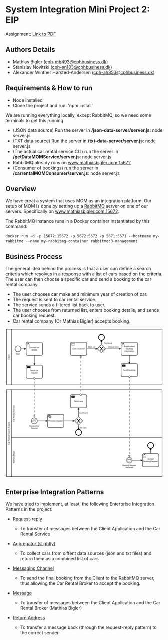 # System Integration Mini Project 2: EIP

Assignment: [Link to PDF](https://github.com/datsoftlyngby/soft2019fall-si/blob/master/docs/MiniProjects/GP2.pdf)

## Authors Details
- Mathias Bigler (cph-mb493@cphbusiness.dk)
- Stanislav Novitski (cph-sn183@cphbusiness.dk) 
- Alexander Winther Hørsted-Andersen (cph-ah353@cphbusiness.dk)

## Requirements & How to run

* Node installed
* Clone the project and run: 'npm install'

We are running everything locally, except RabbitMQ, so we need some terminals to get this running.

* (JSON data source) Run the server in **/json-data-server/server.js**: node server.js 
* (TXT data source) Run the server in **/txt-data-server/server.js**: node server.js
* (The actual car rental service CLI) run the server in **/getDataMOMService/server.js**: node server.js
* RabbitMQ already runs on www.mathiasbigler.com:15672
* (Consumer of bookings) run the server in **/carrentalMOMConsumer/server.js**: node server.js

## Overview

We have creat a system that uses MOM as an integration platform. Our setup of MOM is done by setting up a
[RabbitMQ](https://www.rabbitmq.com/) server on one of our servers. Specifically on www.mathiasbigler.com:15672.

The RabbitMQ instance runs in a Docker container instantiated
by this command: 
````
docker run -d -p 15672:15672 -p 5672:5672 -p 5671:5671 --hostname my-rabbitmq --name my-rabbitmq-container rabbitmq:3-management
````

## Business Process
The general idea behind the process is that a user can define a search criteria which resolves in a response with a list of cars based on the criteria. The user can then choose a specific car and send a booking to the car rental company.

* The user chooses car make and minimum year of creation of car.
* The request is sent to car rental service.
* The service sends a filtered list back to user.
* The user chooses from returned list, enters booking details, and sends car booking request.
* Car rental company (Or Mathias Bigler) accepts booking.

![Business Process Management Notation image](MiniProject2_BPMN_Diagram.png)

## Enterprise Integration Patterns

We have tried to implement, at least, the following Enterprise Integration Patterns in the project:

- [Request-reply](https://www.enterpriseintegrationpatterns.com/patterns/messaging/RequestReply.html)
    - To transfer of messages between the Client Application and the Car Rental Service

- [Aggregator (slightly)](https://www.enterpriseintegrationpatterns.com/patterns/messaging/Aggregator.html)
    - To collect cars from diffent data sources (json and txt files) and return them as a combined list of cars.

- [Messaging Channel](https://www.enterpriseintegrationpatterns.com/patterns/messaging/MessageChannel.html)
    - To send the final booking from the Client to the RabbitMQ server, thus allowing the Car Rental Broker to accept the booking.

- [Message](https://www.enterpriseintegrationpatterns.com/patterns/messaging/Message.html)
    - To transfer of messages between the Client Application and the Car Rental Broker (Mathias Bigler)

- [Return Address](https://www.enterpriseintegrationpatterns.com/patterns/messaging/ReturnAddress.html)
    - To transfer a message back (through the request-reply pattern) to the correct sender.
